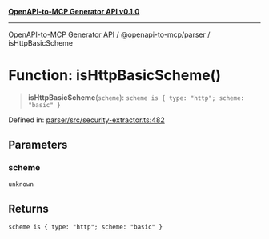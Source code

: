 [**OpenAPI-to-MCP Generator API v0.1.0**](../../../README.md)

***

[OpenAPI-to-MCP Generator API](../../../modules.md) / [@openapi-to-mcp/parser](../README.md) / isHttpBasicScheme

# Function: isHttpBasicScheme()

> **isHttpBasicScheme**(`scheme`): `scheme is { type: "http"; scheme: "basic" }`

Defined in: [parser/src/security-extractor.ts:482](https://github.com/salacoste/openapi-mcp-generator/blob/fda5c6400a831cddbad9eacd652e11b2f7410b22/packages/parser/src/security-extractor.ts#L482)

## Parameters

### scheme

`unknown`

## Returns

`scheme is { type: "http"; scheme: "basic" }`

